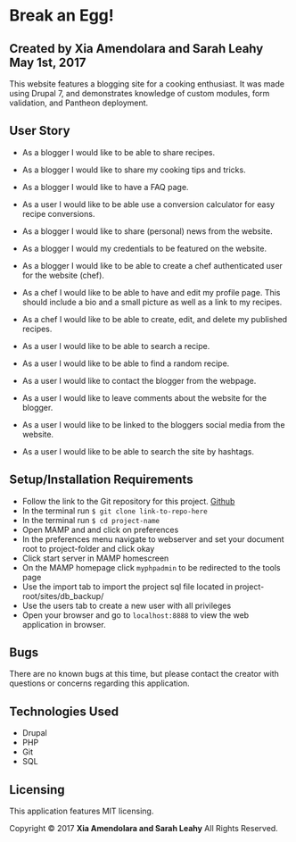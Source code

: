 # Break an Egg!

## Created by Xia Amendolara and Sarah Leahy May 1st, 2017

  This website features a blogging site for a cooking enthusiast. It was made using Drupal 7, and demonstrates knowledge of custom modules, form validation, and Pantheon deployment.


## User Story

* As a blogger I would like to be able to share recipes.

* As a blogger I would like to share my cooking tips and tricks.

* As a blogger I would like to have a FAQ page.

* As a user I would like to be able use a conversion calculator for easy recipe conversions.

* As a blogger I would like to share (personal) news from the website.

* As a blogger I would my credentials to be featured on the website.

* As a blogger I would like to be able to create a chef authenticated user for the website (chef).

* As a chef I would like to be able to have and edit my profile page. This should include a bio and a small picture as well as a link to my recipes.

* As a chef I would like to be able to create, edit, and delete my published recipes.

* As a user I would like to be able to search a recipe.

* As a user I would like to be able to find a random recipe.

* As a user I would like to contact the blogger from the webpage.

* As a user I would like to leave comments about the website for the blogger.

* As a user I would like to be linked to the bloggers social media from the website.

* As a user I would like to be able to search the site by hashtags.



## Setup/Installation Requirements

  * Follow the link to the Git repository for this project. [Github](https://github.com/Xesme/cameron-coffee.git)
  * In the terminal run `$ git clone link-to-repo-here`
  * In the terminal run `$ cd project-name`
  * Open MAMP and and click on preferences
  * In the preferences menu navigate to webserver and set your document root to project-folder and click okay
  * Click start server in MAMP homescreen
  * On the MAMP homepage click `myphpadmin` to be redirected to the tools page
  * Use the import tab to import the project sql file located in project-root/sites/db_backup/
  * Use the users tab to create a new user with all privileges
  * Open your browser and go to `localhost:8888` to view the web application in browser.

## Bugs

There are no known bugs at this time, but please contact the creator with questions or concerns regarding this application.

## Technologies Used
* Drupal
* PHP
* Git
* SQL

## Licensing
This application features MIT licensing.

Copyright &copy; 2017 **Xia Amendolara and Sarah Leahy** All Rights Reserved.
